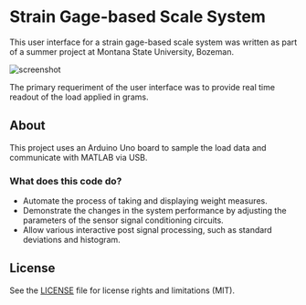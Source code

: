 # Strain Gage-based Scale System

This user interface for a strain gage-based scale system was written as part of a summer project at Montana State University, Bozeman.

![screenshot](https://cloud.githubusercontent.com/assets/3193712/10882088/0afde71c-814f-11e5-9c5e-3772b41304bf.png)

The primary requeriment of the user interface was to provide real time readout of the load applied in grams.


## About

This project uses an Arduino Uno board to sample the load data and communicate with MATLAB via USB.


### What does this code do?

* Automate the process of taking and displaying weight measures.
* Demonstrate the changes in the system performance by
adjusting the parameters of the sensor signal conditioning
circuits.
* Allow various interactive post signal processing, such as standard deviations and histogram.


## License

See the [LICENSE](https://github.com/gustavohb/strain-gage-based-scale-system/blob/master/LICENSE) file for license rights and limitations (MIT).
